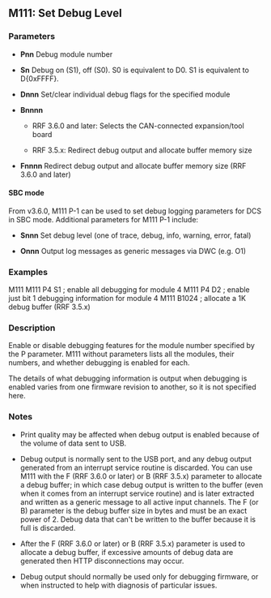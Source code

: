 ## M111: Set Debug Level

### Parameters

- **Pnn** Debug module number

- **Sn** Debug on (S1), off (S0). S0 is equivalent to D0. S1 is equivalent to D{0xFFFF}.

- **Dnnn** Set/clear individual debug flags for the specified module

- **Bnnnn**

  - RRF 3.6.0 and later: Selects the CAN-connected expansion/tool board

  - RRF 3.5.x: Redirect debug output and allocate buffer memory size

- **Fnnnn** Redirect debug output and allocate buffer memory size (RRF 3.6.0 and later)

#### SBC mode

From v3.6.0, M111 P-1 can be used to set debug logging parameters for DCS in SBC mode. Additional parameters for M111 P-1 include:

- **Snnn** Set debug level (one of trace, debug, info, warning, error, fatal)

- **Onnn** Output log messages as generic messages via DWC (e.g. O1)

### Examples

M111 M111 P4 S1 ; enable all debugging for module 4 M111 P4 D2 ; enable just bit 1 debugging information for module 4 M111 B1024 ; allocate a 1K debug buffer (RRF 3.5.x)

### Description

Enable or disable debugging features for the module number specified by the P parameter. M111 without parameters lists all the modules, their numbers, and whether debugging is enabled for each.

The details of what debugging information is output when debugging is enabled varies from one firmware revision to another, so it is not specified here.

### Notes

- Print quality may be affected when debug output is enabled because of the volume of data sent to USB.

- Debug output is normally sent to the USB port, and any debug output generated from an interrupt service routine is discarded. You can use M111 with the F (RRF 3.6.0 or later) or B (RRF 3.5.x) parameter to allocate a debug buffer; in which case debug output is written to the buffer (even when it comes from an interrupt service routine) and is later extracted and written as a generic message to all active input channels. The F (or B) parameter is the debug buffer size in bytes and must be an exact power of 2. Debug data that can't be written to the buffer because it is full is discarded.

- After the F (RRF 3.6.0 or later) or B (RRF 3.5.x) parameter is used to allocate a debug buffer, if excessive amounts of debug data are generated then HTTP disconnections may occur.

- Debug output should normally be used only for debugging firmware, or when instructed to help with diagnosis of particular issues.

